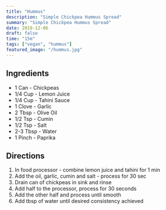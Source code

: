 ```yaml
---
title: "Hummus"
description: "Simple Chickpea Hummus Spread"
summary: "Simple Chickpea Hummus Spread"
date: 2019-12-06
draft: false
time: "15m"
tags: ["vegan", "hummus"]
featured_image: "/hummus.jpg"
---
```


## Ingredients

- 1 Can - Chickpeas
- 1/4 Cup - Lemon Juice
- 1/4 Cup - Tahini Sauce
- 1 Clove - Garlic
- 2 Tbsp - Olive Oil
- 1/2 Tsp - Cumin
- 1/2 Tsp - Salt
- 2-3 Tbsp - Water
- 1 Pinch - Paprika

## Directions

1. In food processor - combine lemon juice and tahini for 1 min
2. Add the oil, garlic, cumin and salt - process for 30 sec
3. Drain can of chickpeas in sink and rinse
4. Add half to the processor, process for 30 seconds
5. Add the other half and process until smooth
6. Add tbsp of water until desired consistency achieved
